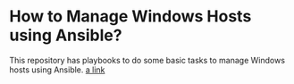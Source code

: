# How to Manage Windows Hosts using Ansible?
This repository has playbooks to do some basic tasks to manage Windows hosts using Ansible.
[a link](images/Screenshot_144.png)
